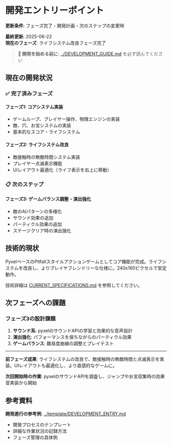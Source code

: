 # 開発エントリーポイント

**更新条件**: フェーズ完了・開発計画・次のステップの変更時

**最終更新**: 2025-06-22  
**現在のフェーズ**: ライフシステム改良フェーズ完了

> **📖 開発を始める前に**: [../DEVELOPMENT_GUIDE.md](../DEVELOPMENT_GUIDE.md) を必ず読んでください

## 現在の開発状況

### ✅ 完了済みフェーズ

#### フェーズ1: コアシステム実装
- ゲームループ、プレイヤー操作、物理エンジンの実装
- 敵、穴、お宝システムの実装
- 基本的なスコア・ライフシステム

#### フェーズ2: ライフシステム改良
- 敵接触時の無敵時間システム実装
- プレイヤー点滅表示機能
- UIレイアウト最適化（ライフ表示を右上に移動）

### 📋 次のステップ

#### フェーズ3: ゲームバランス調整・演出強化
- 敵のAIパターンの多様化
- サウンド効果の追加
- パーティクル効果の追加
- ステージクリア時の演出強化

## 技術的現状

PyxelベースのPitfallスタイルアクションゲームとしてコア機能が完成。ライフシステムを改良し、よりプレイヤフレンドリーな仕様に。240x160ピクセルで安定動作。

技術詳細は [CURRENT_SPECIFICATIONS.md](./CURRENT_SPECIFICATIONS.md) を参照してください。

## 次フェーズへの課題

### フェーズ3の設計課題
1. **サウンド系**: pyxelのサウンドAPIの学習と効果的な音声設計
2. **演出強化**: パフォーマンスを保ちながらのパーティクル効果
3. **ゲームバランス**: 難易度曲線の調整とプレイテスト

---

**前フェーズ成果**: ライフシステムの改良で、敵接触時の無敵時間と点滅表示を実装。UIレイアウトも最適化し、より直感的なゲームに。

**次回開始時の作業**: pyxelのサウンドAPIを調査し、ジャンプやお宝収集時の効果音実装から開始

## 参考資料

**開発進行の参考例**: [../template/DEVELOPMENT_ENTRY.md](../template/DEVELOPMENT_ENTRY.md)
- 開発プロセスのテンプレート
- 詳細な作業状況の記録方法
- フェーズ管理の具体例
